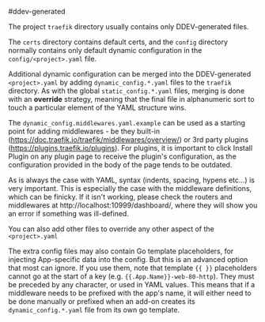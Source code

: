 #ddev-generated

The project `traefik` directory usually contains only DDEV-generated files.

The `certs` directory contains default certs, and the `config` directory normally contains only
default dynamic configuration in the `config/<project>.yaml` file.

Additional dynamic configuration can be merged into the DDEV-generated `<project>.yaml` by
adding `dynamic_config.*.yaml` files to the `traefik` directory. As with the global `static_config.*.yaml` files,
merging is done with an **override** strategy, meaning that the final file in alphanumeric sort to touch a
particular element of the YAML structure wins.

The `dynamic_config.middlewares.yaml.example` can be used as a starting point for adding
middlewares - be they built-in (https://doc.traefik.io/traefik/middlewares/overview/) or 3rd party plugins
(https://plugins.traefik.io/plugins). For plugins, it is important to click Install Plugin on any plugin page
to receive the plugin's configuration, as the configuration provided in the body of the page tends to be outdated.

As is always the case with YAML, syntax (indents, spacing, hypens etc...) is very important. This is especially the
case with the middleware definitions, which can be finicky. If it isn't working, please check the routers and
middlewares at http://localhost:10999/dashboard/, where they will show you an error if something was ill-defined.

You can also add other files to override any other aspect of the `<project>.yaml`

The extra config files may also contain Go template placeholders, for injecting App-specific data into the config.
But this is an advanced option that most can ignore. If you use them, note that template `{{ }}` placeholders cannot
go at the start of a key (e.g. `{{.App.Name}}-web-80-http`). They must be preceded by any character, or used in YAML
values. This means that if a middleware needs to be prefixed with the app's name, it will either need to be done
manually or prefixed when an add-on creates its `dynamic_config.*.yaml` file from its own go template.
